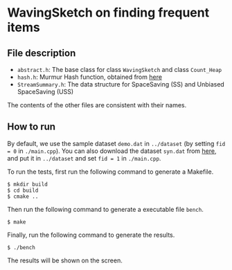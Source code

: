 # WavingSketch on finding frequent items

## File description

- `abstract.h`: The base class for class `WavingSketch` and class `Count_Heap`
- `hash.h`: Murmur Hash function, obtained from [here](https://github.com/MapEmbed/MapEmbed/blob/master/CPU/MapEmbed/murmur3.h)
- `StreamSummary.h`: The data structure for SpaceSaving (SS) and Unbiased SpaceSaving (USS)

The contents of the other files are consistent with their names.

## How to run

By default, we use the sample dataset `demo.dat` in `../dataset` (by setting `fid = 0` in `./main.cpp`).
You can also download the dataset `syn.dat` from [here](https://drive.google.com/file/d/1jau6Yc4H4wrYvj-c9Ci1XXnI_1ICdlsm/view?usp=sharing), and put it in `../dataset` and set `fid = 1` in `./main.cpp`. 




To run the tests, first run the following command to generate a Makefile. 
```
$ mkdir build
$ cd build
$ cmake ..
```

Then run the following command to generate a executable file `bench`.  
```
$ make
```

Finally, run the following command to generate the results. 
```
$ ./bench
```

The results will be shown on the screen. 




